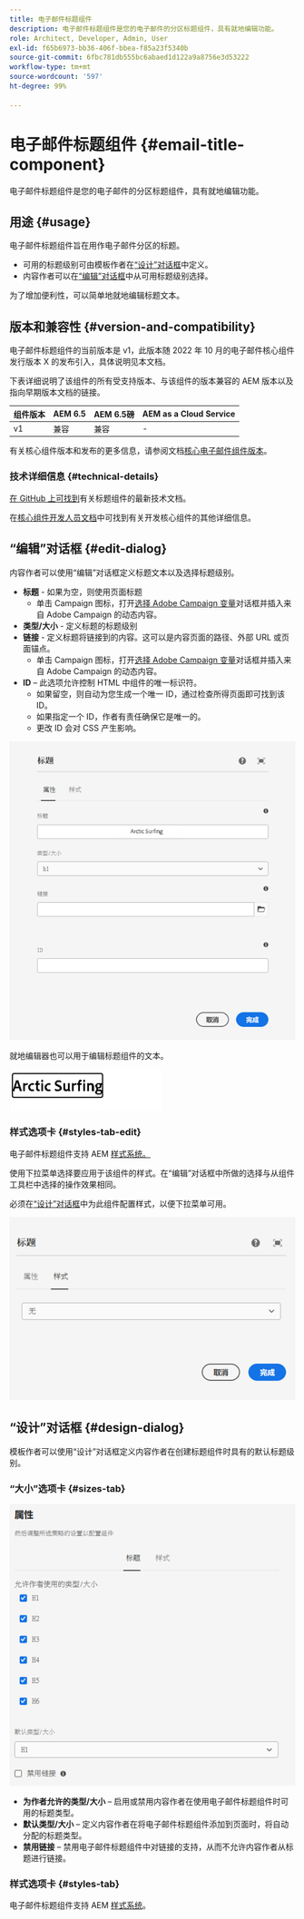 ```yaml
---
title: 电子邮件标题组件
description: 电子邮件标题组件是您的电子邮件的分区标题组件，具有就地编辑功能。
role: Architect, Developer, Admin, User
exl-id: f65b6973-bb36-406f-bbea-f85a23f5340b
source-git-commit: 6fbc781db555bc6abaed1d122a9a8756e3d53222
workflow-type: tm+mt
source-wordcount: '597'
ht-degree: 99%

---
```



# 电子邮件标题组件 {#email-title-component}

电子邮件标题组件是您的电子邮件的分区标题组件，具有就地编辑功能。

## 用途 {#usage}

电子邮件标题组件旨在用作电子邮件分区的标题。

* 可用的标题级别可由模板作者在[“设计”对话框](#design-dialog)中定义。
* 内容作者可以在[“编辑”对话框](#edit-dialog)中从可用标题级别选择。

为了增加便利性，可以简单地就地编辑标题文本。

## 版本和兼容性 {#version-and-compatibility}

电子邮件标题组件的当前版本是 v1，此版本随 2022 年 10 月的电子邮件核心组件发行版本 X 的发布引入，具体说明见本文档。

下表详细说明了该组件的所有受支持版本、与该组件的版本兼容的 AEM 版本以及指向早期版本文档的链接。

| 组件版本 | AEM 6.5 | AEM 6.5磅 | AEM as a Cloud Service |
|---|---|---|---|
| v1 | 兼容 | 兼容 | - |

有关核心组件版本和发布的更多信息，请参阅文档[核心电子邮件组件版本](/help/versions.md)。

### 技术详细信息 {#technical-details}

[在 GitHub 上可找到](https://adobe.com/go/aem_cmp_tech_email_title_v1_cn)有关标题组件的最新技术文档。

在[核心组件开发人员文档](/help/developing/overview.md)中可找到有关开发核心组件的其他详细信息。

## “编辑”对话框 {#edit-dialog}

内容作者可以使用“编辑”对话框定义标题文本以及选择标题级别。

* **标题** - 如果为空，则使用页面标题
   * 单击 Campaign 图标，打开[选择 Adobe Campaign 变量](/help/email/campaign-variables.md)对话框并插入来自 Adobe Campaign 的动态内容。
* **类型/大小** - 定义标题的标题级别
* **链接** - 定义标题将链接到的内容。这可以是内容页面的路径、外部 URL 或页面锚点。
   * 单击 Campaign 图标，打开[选择 Adobe Campaign 变量](/help/email/campaign-variables.md)对话框并插入来自 Adobe Campaign 的动态内容。
* **ID** – 此选项允许控制 HTML 中组件的唯一标识符。
   * 如果留空，则自动为您生成一个唯一 ID，通过检查所得页面即可找到该 ID。
   * 如果指定一个 ID，作者有责任确保它是唯一的。
   * 更改 ID 会对 CSS 产生影响。

![电子邮件标题组件的“编辑”对话框](/help/email/assets/email-title-edit.png)

就地编辑器也可以用于编辑标题组件的文本。

![就地编辑电子邮件标题组件](/help/email/assets/email-title-edit-inline.png)

### 样式选项卡 {#styles-tab-edit}

电子邮件标题组件支持 AEM [样式系统。](/help/get-started/authoring.md#component-styling)

使用下拉菜单选择要应用于该组件的样式。在“编辑”对话框中所做的选择与从组件工具栏中选择的操作效果相同。

必须在[“设计”对话框](#design-dialog)中为此组件配置样式，以便下拉菜单可用。

![标题组件“编辑”对话框的“样式”选项卡](/help/email/assets/email-title-edit-styles.png)

## “设计”对话框 {#design-dialog}

模板作者可以使用“设计”对话框定义内容作者在创建标题组件时具有的默认标题级别。

### “大小”选项卡 {#sizes-tab}

![标题组件的“设计”对话框](/help/email/assets/email-title-design.png)

* **为作者允许的类型/大小** – 启用或禁用内容作者在使用电子邮件标题组件时可用的标题类型。
* **默认类型/大小** – 定义内容作者在将电子邮件标题组件添加到页面时，将自动分配的标题类型。
* **禁用链接** – 禁用电子邮件标题组件中对链接的支持，从而不允许内容作者从标题进行链接。

### 样式选项卡 {#styles-tab}

电子邮件标题组件支持 AEM [样式系统](/help/get-started/authoring.md#component-styling)。
